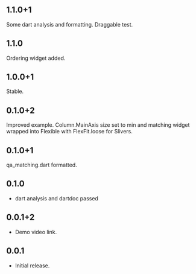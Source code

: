 ## 1.1.0+1

Some dart analysis and formatting.
Draggable test.

## 1.1.0

Ordering widget added.

## 1.0.0+1

Stable.

## 0.1.0+2

Improved example. Column.MainAxis size set to min and matching widget wrapped into Flexible with FlexFit.loose for Slivers.

## 0.1.0+1

qa_matching.dart formatted.

## 0.1.0

* dart analysis and dartdoc passed

## 0.0.1+2

* Demo video link.

## 0.0.1

* Initial release.
